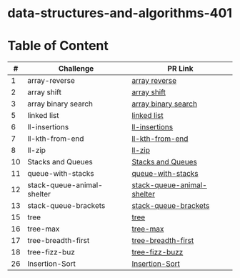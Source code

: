 # data-structures-and-algorithms-401

# Table of Content 

|#|Challenge|PR Link|
|----|-----|-------|
|1|array-reverse|[array reverse](./array_reverse/README.md)|
|2|array shift|[array shift](./array_shift/README.md)|
|3|array binary search|[array binary search](./array_binary_search/README.md)|
|5|linked list|[linked list](./data-structures/linked_list/README.md)|
|6|ll-insertions|[ll-insertions](./data-structures/linked_list/README.md)|
|7|ll-kth-from-end|[ll-kth-from-end](./data-structures/linked_list/README.md)|
|8|ll-zip|[ll-zip](./challenges/ll-zip/README.md)|
|10|Stacks and Queues|[Stacks and Queues](./data-structures/stack-and-queue/README.md)|
|11|queue-with-stacks|[queue-with-stacks](./challenges/queue-with-stacks/README.md)|
|12|stack-queue-animal-shelter|[stack-queue-animal-shelter](./challenges/stack_queue_animal_shelter/README.md)
|13|stack-queue-brackets|[stack-queue-brackets](./challenges/stack-queue-brackets/README.md)
|15|tree|[tree](./data-structures/trees/README.md)|
|16|tree-max|[tree-max](./data-structures/trees/README.md)|
|17|tree-breadth-first|[tree-breadth-first](./challenges/tree-breadth-first/README.md)|
|18|tree-fizz-buz|[tree-fizz-buzz](./challenges/tree-fizz-buzz/README.md)|
|26|Insertion-Sort|[Insertion-Sort](./challenges/insertion-sort/README.md)|

